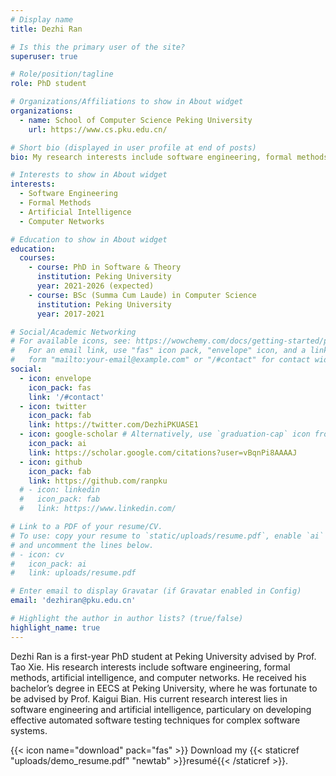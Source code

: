 ```yaml
---
# Display name
title: Dezhi Ran

# Is this the primary user of the site?
superuser: true

# Role/position/tagline
role: PhD student

# Organizations/Affiliations to show in About widget
organizations:
  - name: School of Computer Science Peking University
    url: https://www.cs.pku.edu.cn/

# Short bio (displayed in user profile at end of posts)
bio: My research interests include software engineering, formal methods, and artificial intelligence.

# Interests to show in About widget
interests:
  - Software Engineering
  - Formal Methods
  - Artificial Intelligence
  - Computer Networks

# Education to show in About widget
education:
  courses:
    - course: PhD in Software & Theory
      institution: Peking University
      year: 2021-2026 (expected)
    - course: BSc (Summa Cum Laude) in Computer Science
      institution: Peking University
      year: 2017-2021

# Social/Academic Networking
# For available icons, see: https://wowchemy.com/docs/getting-started/page-builder/#icons
#   For an email link, use "fas" icon pack, "envelope" icon, and a link in the
#   form "mailto:your-email@example.com" or "/#contact" for contact widget.
social:
  - icon: envelope
    icon_pack: fas
    link: '/#contact'
  - icon: twitter
    icon_pack: fab
    link: https://twitter.com/DezhiPKUASE1
  - icon: google-scholar # Alternatively, use `graduation-cap` icon from `fab` icon pack
    icon_pack: ai
    link: https://scholar.google.com/citations?user=vBqnPi8AAAAJ
  - icon: github
    icon_pack: fab
    link: https://github.com/ranpku
  # - icon: linkedin
  #   icon_pack: fab
  #   link: https://www.linkedin.com/

# Link to a PDF of your resume/CV.
# To use: copy your resume to `static/uploads/resume.pdf`, enable `ai` icons in `params.toml`,
# and uncomment the lines below.
# - icon: cv
#   icon_pack: ai
#   link: uploads/resume.pdf

# Enter email to display Gravatar (if Gravatar enabled in Config)
email: 'dezhiran@pku.edu.cn'

# Highlight the author in author lists? (true/false)
highlight_name: true
---
```


Dezhi Ran is a first-year PhD student at Peking University advised by Prof. Tao Xie. 
His research interests include software engineering, formal methods, artificial intelligence, and computer networks.
He received his bachelor’s degree in EECS at Peking University, where he was fortunate to be advised by Prof. Kaigui Bian.
His current research interest lies in software engineering and artificial intelligence, particulary on developing effective automated software testing techniques for complex software systems.



{{< icon name="download" pack="fas" >}} Download my {{< staticref "uploads/demo_resume.pdf" "newtab" >}}resumé{{< /staticref >}}.
